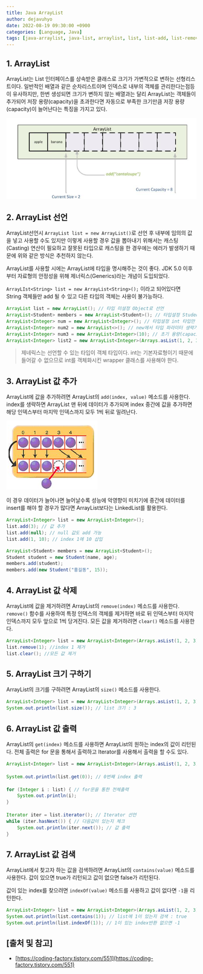 ```yaml
---
title: Java ArrayList
author: dejavuhyo
date: 2022-08-19 09:30:00 +0900
categories: [Language, Java]
tags: [java-arraylist, java-list, arraylist, list, list-add, list-remove, list-clear, map-keyset, 자바-arraylist, 자바-list, arraylist-선언, arraylist-값-추가, arraylist-값-삭제, arraylist-값-출력]
---
```


## 1. ArrayList
ArrayList는 List 인터페이스를 상속받은 클래스로 크기가 가변적으로 변하는 선형리스트이다. 일반적인 배열과 같은 순차리스트이며 인덱스로 내부의 객체를 관리한다는점등이 유사하지만, 한번 생성되면 크기가 변하지 않는 배열과는 달리 ArrayList는 객체들이 추가되어 저장 용량(capacity)을 초과한다면 자동으로 부족한 크기만큼 저장 용량(capacity)이 늘어난다는 특징을 가지고 있다.

![java-arraylist](/assets/img/2022-08-19-java-arraylist/java-arraylist.png)

## 2. ArrayList 선언
ArrayList선언시 `ArrayList list = new ArrayList()`로 선언 후 내부에 임의의 값을 넣고 사용할 수도 있지만 이렇게 사용할 경우 값을 뽑아내기 위해서는 캐스팅(Casting) 연산이 필요하고 잘못된 타입으로 캐스팅을 한 경우에는 에러가 발생하기 때문에 위와 같은 방식은 추천하지 않는다.

ArrayList를 사용할 시에는 ArrayList에 타입을 명시해주는 것이 좋다. JDK 5.0 이후부터 자료형의 안정성을 위해 제너릭스(Generics)라는 개념이 도입되었다.

`ArrayLIst<String> list = new ArrayList<String>();` 이라고 되어있다면 String 객체들만 add 될 수 있고 다른 타입의 객체는 사용이 불가능하다.

```java
ArrayList list = new ArrayList(); // 타입 미설정 Object로 선언
ArrayList<Student> members = new ArrayList<Student>(); // 타입설정 Student 객체만 사용가능
ArrayList<Integer> num = new ArrayList<Integer>(); // 타입설정 int 타입만 사용가능
ArrayList<Integer> num2 = new ArrayList<>(); // new에서 타입 파라미터 생략가능
ArrayList<Integer> num3 = new ArrayList<Integer>(10); // 초기 용량(capacity)지정
ArrayList<Integer> list2 = new ArrayList<Integer>(Arrays.asList(1, 2, 3)); // 생성시 값 추가
```

> 제네릭스는 선언할 수 있는 타입이 객체 타입이다. int는 기본자료형이기 때문에 들어갈 수 없으므로 int를 객체화시킨 wrapper 클래스를 사용해야 한다.

## 3. ArrayList 값 추가
ArrayList에 값을 추가하려면 ArrayList의 `add(index, value)` 메소드를 사용한다. index를 생략하면 ArrayList 맨 뒤에 데이터가 추가되며 index 중간에 값을 추가하면 해당 인덱스부터 마지막 인덱스까지 모두 1씩 뒤로 밀려난다.

![arraylist-add](/assets/img/2022-08-19-java-arraylist/arraylist-add.png)

이 경우 데이터가 늘어나면 늘어날수록 성능에 악영향이 미치기에 중간에 데이터를 insert를 해야 할 경우가 많다면 ArrayList보다는 LinkedList를 활용한다.

```java
ArrayList<Integer> list = new ArrayList<Integer>();
list.add(3); // 값 추가
list.add(null); // null 값도 add 가능
list.add(1, 10); // index 1에 10 삽입
```

```java
ArrayList<Student> members = new ArrayList<Student>();
Student student = new Student(name, age);
members.add(student);
members.add(new Student("홍길동", 15));
```

## 4. ArrayList 값 삭제
ArrayList에 값을 제거하려면 ArrayList의 `remove(index)` 메소드를 사용한다. `remove()` 함수를 사용하여 특정 인덱스의 객체를 제거하면 바로 뒤 인덱스부터 마지막 인덱스까지 모두 앞으로 1씩 당겨진다. 모든 값을 제거하려면 `clear()` 메소드를 사용한다.

```java
ArrayList<Integer> list = new ArrayList<Integer>(Arrays.asList(1, 2, 3));
list.remove(1); //index 1 제거
list.clear(); //모든 값 제거
```

## 5. ArrayList 크기 구하기
ArrayList의 크기를 구하려면 ArrayList의 `size()` 메소드를 사용한다.

```java
ArrayList<Integer> list = new ArrayList<Integer>(Arrays.asList(1, 2, 3));
System.out.println(list.size()); // list 크기 : 3
```

## 6. ArrayList 값 출력
ArrayList의 `get(index)` 메소드를 사용하면 ArrayList의 원하는 index의 값이 리턴된다. 전체 출력은 for 문을 통해서 출력하고 Iterator를 사용해서 출력을 할 수도 있다.

```java
ArrayList<Integer> list = new ArrayList<Integer>(Arrays.asList(1, 2, 3));

System.out.println(list.get(0)); // 0번째 index 출력

for (Integer i : list) { // for문을 통한 전체출력
    System.out.println(i);
}

Iterator iter = list.iterator(); // Iterator 선언
while (iter.hasNext()) { // 다음값이 있는지 체크
    System.out.println(iter.next()); // 값 출력
}
```

## 7. ArrayList 값 검색
ArrayList에서 찾고자 하는 값을 검색하려면 ArrayList의 `contains(value)` 메소드를 사용한다. 값이 있으면 true가 리턴되고 값이 없으면 false가 리턴된다.

값이 있는 index를 찾으려면 `indexOf(value)` 메소드를 사용하고 값이 없다면 `-1`을 리턴한다.

```java
ArrayList<Integer> list = new ArrayList<Integer>(Arrays.asList(1, 2, 3));
System.out.println(list.contains(1)); // list에 1이 있는지 검색 : true
System.out.println(list.indexOf(1)); // 1이 있는 index반환 없으면 -1
```

## [출처 및 참고]
* [https://coding-factory.tistory.com/551](https://coding-factory.tistory.com/551)
